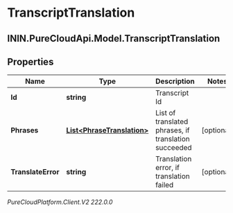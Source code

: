 # TranscriptTranslation

## ININ.PureCloudApi.Model.TranscriptTranslation

## Properties

|Name | Type | Description | Notes|
|------------ | ------------- | ------------- | -------------|
| **Id** | **string** | Transcript Id | |
| **Phrases** | [**List&lt;PhraseTranslation&gt;**](PhraseTranslation) | List of translated phrases, if translation succeeded | [optional] |
| **TranslateError** | **string** | Translation error, if translation failed | [optional] |



_PureCloudPlatform.Client.V2 222.0.0_
